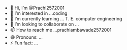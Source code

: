 - 👋 Hi, I’m @Prachi2572001
- 👀 I’m interested in ...coding 
- 🌱 I’m currently learning ... T. E. computer engineering 
- 💞️ I’m looking to collaborate on ...
- 📫 How to reach me ...prachiambawade2572001
- 😄 Pronouns: ...
- ⚡ Fun fact: ...

<!---
Prachi2572001/Prachi2572001 is a ✨ special ✨ repository because its `README.md` (this file) appears on your GitHub profile.
You can click the Preview link to take a look at your changes.
--->

